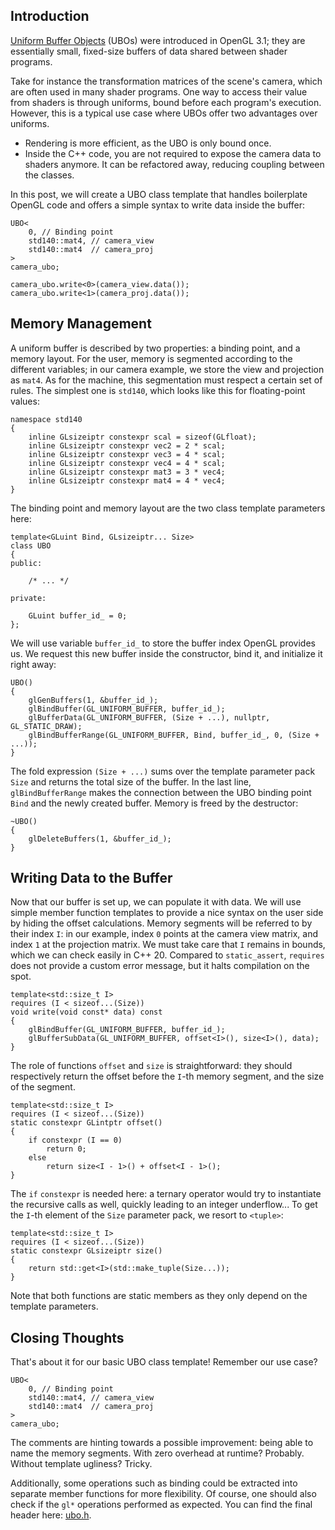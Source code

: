 ## Introduction

[Uniform Buffer Objects](https://www.khronos.org/opengl/wiki/Uniform_Buffer_Object) (UBOs) were introduced in OpenGL 3.1; they are essentially small, fixed-size buffers of data shared between shader programs.

Take for instance the transformation matrices of the scene's camera, which are often used in many shader programs.
One way to access their value from shaders is through uniforms, bound before each program's execution.
However, this is a typical use case where UBOs offer two advantages over uniforms.
* Rendering is more efficient, as the UBO is only bound once.
* Inside the C++ code, you are not required to expose the camera data to shaders anymore.
  It can be refactored away, reducing coupling between the classes.

In this post, we will create a UBO class template that handles boilerplate OpenGL code and offers a simple syntax to write data inside the buffer:

```cpp20
UBO<
    0, // Binding point
    std140::mat4, // camera_view
    std140::mat4  // camera_proj
>
camera_ubo;

camera_ubo.write<0>(camera_view.data());
camera_ubo.write<1>(camera_proj.data());
```

## Memory Management

A uniform buffer is described by two properties: a binding point, and a memory layout.
For the user, memory is segmented according to the different variables; in our camera example, we store the view and projection as `mat4`.
As for the machine, this segmentation must respect a certain set of rules.
The simplest one is `std140`, which looks like this for floating-point values:

```cpp20
namespace std140
{
    inline GLsizeiptr constexpr scal = sizeof(GLfloat);
    inline GLsizeiptr constexpr vec2 = 2 * scal;
    inline GLsizeiptr constexpr vec3 = 4 * scal;
    inline GLsizeiptr constexpr vec4 = 4 * scal;
    inline GLsizeiptr constexpr mat3 = 3 * vec4;
    inline GLsizeiptr constexpr mat4 = 4 * vec4;
}
```

The binding point and memory layout are the two class template parameters here:

```cpp20
template<GLuint Bind, GLsizeiptr... Size>
class UBO
{
public:

    /* ... */

private:

    GLuint buffer_id_ = 0;
};
```

We will use variable `buffer_id_` to store the buffer index OpenGL provides us.
We request this new buffer inside the constructor, bind it, and initialize it right away:

```cpp20
UBO()
{
    glGenBuffers(1, &buffer_id_);
    glBindBuffer(GL_UNIFORM_BUFFER, buffer_id_);
    glBufferData(GL_UNIFORM_BUFFER, (Size + ...), nullptr, GL_STATIC_DRAW);
    glBindBufferRange(GL_UNIFORM_BUFFER, Bind, buffer_id_, 0, (Size + ...));
}
```

The fold expression `(Size + ...)` sums over the template parameter pack `Size` and returns the total size of the buffer.
In the last line, `glBindBufferRange`  makes the connection between the UBO binding point `Bind` and the newly created buffer.
Memory is freed by the destructor:

```cpp20
~UBO()
{
    glDeleteBuffers(1, &buffer_id_);
}
```

## Writing Data to the Buffer

Now that our buffer is set up, we can populate it with data.
We will use simple member function templates to provide a nice syntax on the user side by hiding the offset calculations.
Memory segments will be referred to by their index `I`: in our example, index `0` points at the camera view matrix, and index `1` at the projection matrix.
We must take care that `I` remains in bounds, which we can check easily in C++ 20.
Compared to `static_assert`, `requires` does not provide a custom error message, but it halts compilation on the spot.

```cpp20
template<std::size_t I>
requires (I < sizeof...(Size))
void write(void const* data) const
{
    glBindBuffer(GL_UNIFORM_BUFFER, buffer_id_);
    glBufferSubData(GL_UNIFORM_BUFFER, offset<I>(), size<I>(), data);
}
```

The role of functions `offset` and `size` is straightforward: they should respectively return the offset before the `I`-th memory segment, and the size of the segment.

```cpp20
template<std::size_t I>
requires (I < sizeof...(Size))
static constexpr GLintptr offset()
{
    if constexpr (I == 0)
        return 0;
    else
        return size<I - 1>() + offset<I - 1>();
}
```

The `if` `constexpr` is needed here: a ternary operator would try to instantiate the recursive calls as well, quickly leading to an integer underflow...
To get the `I`-th element of the `Size` parameter pack, we resort to `<tuple>`:

```cpp20
template<std::size_t I>
requires (I < sizeof...(Size))
static constexpr GLsizeiptr size()
{
    return std::get<I>(std::make_tuple(Size...));
}
```

Note that both functions are static members as they only depend on the template parameters.

## Closing Thoughts

That's about it for our basic UBO class template!
Remember our use case?

```cpp20
UBO<
    0, // Binding point
    std140::mat4, // camera_view
    std140::mat4  // camera_proj
>
camera_ubo;
```

The comments are hinting towards a possible improvement: being able to name the memory segments.
With zero overhead at runtime?
Probably.
Without template ugliness?
Tricky.

Additionally, some operations such as binding could be extracted into separate member functions for more flexibility.
Of course, one should also check if the `gl*` operations performed as expected.
You can find the final header here: [ubo.h](./ubo.h).
